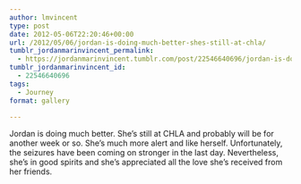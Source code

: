 ```yaml
---
author: lmvincent
type: post
date: 2012-05-06T22:20:46+00:00
url: /2012/05/06/jordan-is-doing-much-better-shes-still-at-chla/
tumblr_jordanmarinvincent_permalink:
  - https://jordanmarinvincent.tumblr.com/post/22546640696/jordan-is-doing-much-better-shes-still-at-chla
tumblr_jordanmarinvincent_id:
  - 22546640696
tags:
  - Journey
format: gallery

---
```

Jordan is doing much better. She&rsquo;s still at CHLA and probably will be for another week or so. She&rsquo;s much more alert and like herself. Unfortunately, the seizures have been coming on stronger in the last day. Nevertheless, she&rsquo;s in good spirits and she&rsquo;s appreciated all the love she&rsquo;s received from her friends.